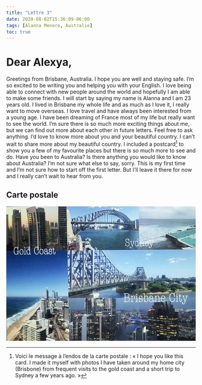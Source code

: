 ```yaml
---
title: "Lettre 3"
date: 2020-08-02T15:36:09-06:00
tags: [Alanna Menere, Australie]
toc: true
---
```

# Dear Alexya, 
Greetings from Brisbane, Australia. I hope you are well and staying safe. I’m so excited to be writing you and helping you with your English. I love being able to connect with new people around the world and hopefully I am able to make some friends. I will start by saying my name is Alanna and I am 23 years old. I lived in Brisbane my whole life and as much as I love it, I really want to move overseas. I love travel and have always been interested from a young age. I have been dreaming of France most of my life but really want to see the world. I’m sure there is so much more exciting things about me, but we can find out more about each other in future letters. Feel free to ask anything. I’d love to know more about you and your beautiful country. I can’t wait to share more about my beautiful country. I included a postcard[^1] to show you a few of my favourite places but there is so much more to see and do. Have you been to Australia? Is there anything you would like to know about Australia? I’m not sure what else to say, sorry. This is my first time and I’m not sure how to start off the first letter. But I’ll leave it there for now and I really can’t wait to hear from you.

## Carte postale 
![alt text](/content/docs/cupper-shortcodes/cartepostale2.jpg "Title")

[^1]: Voici le message à l’endos de la carte postale : « I hope you like this card. I made it myself with photos I have taken around my home city (Brisbone) from frequent visits to the gold coast and a short trip to Sydney a few years ago. »
